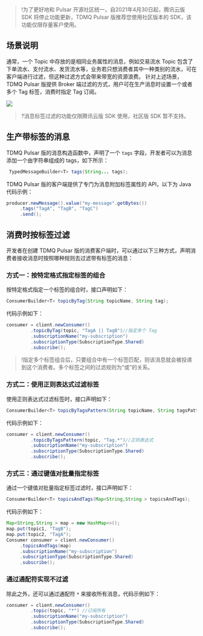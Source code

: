>!为了更好地和 Pulsar 开源社区统一，自2021年4月30日起，腾讯云版 SDK 将停止功能更新，TDMQ Pulsar 版推荐您使用社区版本的 SDK，该功能仅限存量客户使用。

## 场景说明

通常，一个 Topic 中存放的是相同业务属性的消息，例如交易流水 Topic 包含了下单流水、支付流水、发货流水等，业务若只想消费者其中一种类别的流水，可在客户端进行过滤，但这种过滤方式会带来带宽的资源浪费。
针对上述场景，TDMQ Pulsar 版提供 Broker 端过滤的方式，用户可在生产消息时设置一个或者多个 Tag 标签，消费时指定 Tag 订阅。

![](https://main.qcloudimg.com/raw/32953b29d96dce605fa4a1598b3f5146.png)

>?消息标签过滤的功能仅限腾讯云版 SDK 使用，社区版 SDK 暂不支持。

## 生产带标签的消息

TDMQ Pulsar 版的消息构造函数中，声明了一个 `tags` 字段，开发者可以为消息添加一个由字符串组成的 tags，如下所示：
```java
 TypedMessageBuilder<T> tags(String... tags);
```

TDMQ Pulsar 版的客户端提供了专门为消息附加标签属性的 API，以下为 Java 代码示例：
```java
producer.newMessage().value("my-message".getBytes())
     .tags("TagA", "TagB", "TagC")
     .send();
```



## 消费时按标签过滤

开发者在创建 TDMQ Pulsar 版的消费客户端时，可以通过以下三种方式，声明消费者接收消息时按照哪种规则去过滤带有标签的消息：


### 方式一：按特定格式指定标签的组合
按特定格式指定一个标签的组合时，接口声明如下：

   ```java
   ConsumerBuilder<T> topicByTag(String topicName, String tag);
   ```

   代码示例如下：

   ```java
   consumer = client.newConsumer()
            .topicByTag(topic, "TagA || TagB")//指定多个 Tag
            .subscriptionName("my-subscription")
            .subscriptionType(SubscriptionType.Shared)
            .subscribe();
   ```

>!指定多个标签组合后，只要组合中有一个标签匹配，则该消息就会被投递到这个消费者。多个标签之间的过滤规则为“或”的关系。

### 方式二：使用正则表达式过滤标签
使用正则表达式过滤标签时，接口声明如下：
   ```java
   ConsumerBuilder<T> topicByTagsPattern(String topicName, String tagsPattern);
   ```

   代码示例如下：

   ```java
   consumer = client.newConsumer()
            .topicByTagsPattern(topic, "Tag.*")//正则表达式
            .subscriptionName("my-subscription")
            .subscriptionType(SubscriptionType.Shared)
            .subscribe();
   ```

### 方式三：通过键值对批量指定标签
通过一个键值对批量指定标签过滤时，接口声明如下：
   ```java
   ConsumerBuilder<T> topicsAndTags(Map<String,String > topicsAndTags);
   ```

   代码示例如下：

   ```java
   Map<String,String > map = new HashMap<>();
   map.put(topic1, "TagB");
   map.put(topic2, "TagA");
   Consumer consumer = client.newConsumer()
        .topicsAndTags(map)
        .subscriptionName("my-subscription")
        .subscriptionType(SubscriptionType.Shared)
        .subscribe();
   ```

### 通过通配符实现不过滤
除此之外，还可以通过通配符 `*` 来接收所有消息，代码示例如下：

```java
consumer = client.newConsumer()
         .topic(topic, "*") //订阅所有
         .subscriptionName("my-subscription")
         .subscriptionType(SubscriptionType.Shared)
         .subscribe();
```



